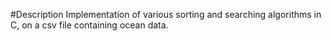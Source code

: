 #Description 
Implementation of various sorting and searching algorithms in C, on a csv file containing ocean data.
